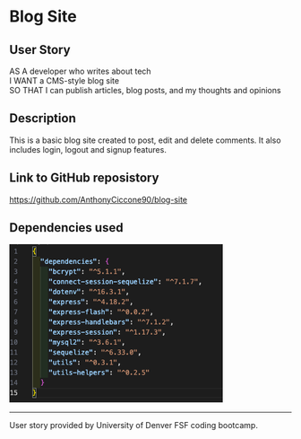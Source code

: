 # Blog Site

## User Story
AS A developer who writes about tech<br>
I WANT a CMS-style blog site<br>
SO THAT I can publish articles, blog posts, and my thoughts and opinions

## Description
This is a basic blog site created to post, edit and delete comments. It also includes login, logout and signup features.

## Link to GitHub reposistory
https://github.com/AnthonyCiccone90/blog-site

## Dependencies used
![Alt text](<Screenshot 2023-10-10 at 19.48.44.png>)
<hr>
User story provided by University of Denver FSF coding bootcamp.
